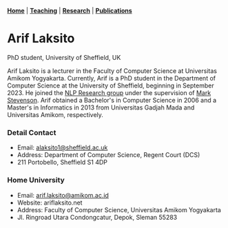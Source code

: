 **[Home](/)** | **[Teaching](/about)** | **[Research](/research)** | **[Publications](/publications)**

# Arif Laksito
PhD student, University of Sheffield, UK

Arif Laksito is a lecturer in the Faculty of Computer Science at Universitas Amikom Yogyakarta. Currently, Arif is a PhD student in the Department of Computer Science at the University of Sheffield, beginning in September 2023. He joined the [NLP Research group](https://www.sheffield.ac.uk/dcs/research/groups/natural-language-processing) under the supervision of [Mark Stevenson](https://www.sheffield.ac.uk/dcs/people/academic/mark-stevenson). Arif obtained a Bachelor's in Computer Science in 2006 and a Master's in Informatics in 2013 from Universitas Gadjah Mada and Universitas Amikom, respectively.

### Detail Contact
- Email: alaksito1@sheffield.ac.uk
- Address: Department of Computer Science, Regent Court (DCS)
- 211 Portobello, Sheffield S1 4DP

### Home University
- Email: arif.laksito@amikom.ac.id
- Website: ariflaksito.net
- Address: Faculty of Computer Science, Universitas Amikom Yogyakarta
- Jl. Ringroad Utara Condongcatur, Depok, Sleman 55283
